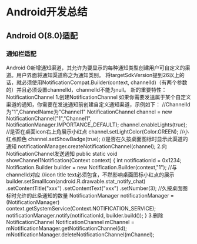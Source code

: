 # Android开发总结 #
## Android O(8.0)适配 ##
### 通知栏适配 ###
Android O新增通知渠道，其允许为要显示的每种通知类型创建用户可自定义的渠道。用户界面将通知渠道称之为通知类别。
将targetSdkVersion提到26以上的话，就必须使用NotificationCompat.Builder(context, channelId)（有两个参数的）并且必须设置channelId，channelId不能为null。
新的重要特性：NotificationChannel
1.创建NotificationChannel
如果你需要发送属于某个自定义渠道的通知，你需要在发送通知前创建自定义通知渠道，示例如下：
    //ChannelId为"1",ChannelName为"Channel1"
    NotificationChannel channel = new NotificationChannel("1","Channel1", NotificationManager.IMPORTANCE_DEFAULT);
    channel.enableLights(true); //是否在桌面icon右上角展示小红点
    channel.setLightColor(Color.GREEN); //小红点颜色
    channel.setShowBadge(true); //是否在久按桌面图标时显示此渠道的通知
    notificationManager.createNotificationChannel(channel);
2.向NotificationChannel发送通知
    public static void showChannel1Notification(Context context) {
        int notificationId = 0x1234;
        Notification.Builder builder = new Notification.Builder(context,"1"); //与channelId对应
        //icon title text必须包含，不然影响桌面图标小红点的展示
        builder.setSmallIcon(android.R.drawable.stat_notify_chat)
                .setContentTitle("xxx")
                .setContentText("xxx")
                .setNumber(3); //久按桌面图标时允许的此条通知的数量
        NotificationManager notificationManager = (NotificationManager) context.getSystemService(Context.NOTIFICATION_SERVICE);
        notificationManager.notify(notificationId, builder.build());
    }
3.删除NotificationChannel
    NotificationChannel mChannel = mNotificationManager.getNotificationChannel(id);
    mNotificationManager.deleteNotificationChannel(mChannel);
